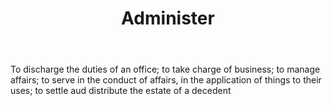 ---
title: Administer
letter: A
permalink: "/definitions/bld-administer.html"
body: To discharge the duties of an office; to take charge of business; to manage
  affairs; to serve in the conduct of affairs, in the application of things to their
  uses; to settle aud distribute the estate of a decedent
published_at: '2018-07-07'
source: Black's Law Dictionary 2nd Ed (1910)
layout: post
---
